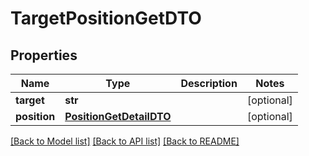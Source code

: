 # TargetPositionGetDTO

## Properties
Name | Type | Description | Notes
------------ | ------------- | ------------- | -------------
**target** | **str** |  | [optional] 
**position** | [**PositionGetDetailDTO**](PositionGetDetailDTO.md) |  | [optional] 

[[Back to Model list]](../README.md#documentation-for-models) [[Back to API list]](../README.md#documentation-for-api-endpoints) [[Back to README]](../README.md)

